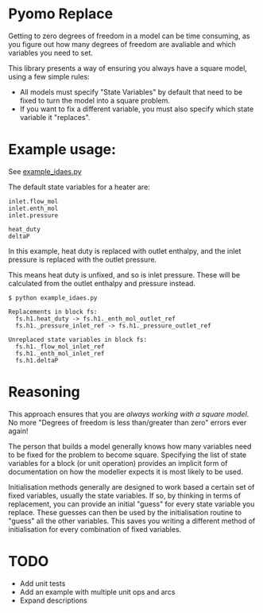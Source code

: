 # Pyomo Replace

Getting to zero degrees of freedom in a model can be time consuming, as you figure out how many degrees of freedom are avaliable and which variables you need to set.

This library presents a way of ensuring you always have a square model, using a few simple rules:

- All models must specify "State Variables" by default that need to be fixed to turn the model into a square problem.
- If you want to fix a different variable, you must also specify which state variable it "replaces".



# Example usage:

See [example_idaes.py](./example_idaes.py)

The default state variables for a heater are:

```
inlet.flow_mol
inlet.enth_mol
inlet.pressure

heat_duty
deltaP
```

In this example, heat duty is replaced with outlet enthalpy, and the inlet pressure is replaced with the outlet pressure.

This means heat duty is unfixed, and so is inlet pressure. These will be calculated from the outlet enthalpy and pressure instead.

```
$ python example_idaes.py

Replacements in block fs:
  fs.h1.heat_duty -> fs.h1._enth_mol_outlet_ref
  fs.h1._pressure_inlet_ref -> fs.h1._pressure_outlet_ref

Unreplaced state variables in block fs:
  fs.h1._flow_mol_inlet_ref
  fs.h1._enth_mol_inlet_ref
  fs.h1.deltaP

```

# Reasoning

This approach ensures that you are *always working with a square model*. No more "Degrees of freedom is less than/greater than zero" errors ever again!

The person that builds a model generally knows how many variables need to be fixed for the problem to become square. Specifying the list of state variables for a block (or unit operation) provides an implicit form of documentation on how the modeller expects it is most likely to be used.

Initialisation methods generally are designed to work based a certain set of fixed variables, usually the state variables. If so, by thinking in terms of replacement, you can provide an initial "guess" for every state variable you replace. These guesses can then be used by the initialisation routine to "guess" all the other variables. This saves you writing a different method of initialisation for every combination of fixed variables.

# TODO

- Add unit tests
- Add an example with multiple unit ops and arcs
- Expand descriptions
